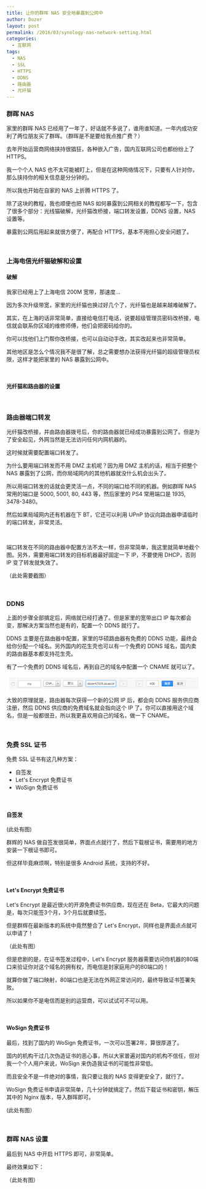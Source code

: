 ```yaml
---
title: 让你的群晖 NAS 安全地暴露到公网中
author: Dozer
layout: post
permalink: /2016/03/synology-nas-network-setting.html
categories:
  - 互联网
tags:
  - NAS
  - SSL
  - HTTPS
  - DDNS
  - 路由器
  - 光纤猫
---
```


### 群晖 NAS

家里的群晖 NAS 已经用了一年了，好话就不多说了，谁用谁知道。一年内成功安利了两位朋友买了群晖。（群晖是不是要给我点推广费？）

去年开始运营商网络挟持很猖狂，各种嵌入广告，国内互联网公司也都纷纷上了 HTTPS。

我一个个人 NAS 也不太可能被盯上，但是在这种网络情况下，只要有人针对你，那么挟持你的相关信息是分分钟的。

所以我也开始在自家的 NAS 上折腾 HTTPS 了。

除了这块的教程，我也顺便也把 NAS 如何暴露到公网相关的教程都写一下，包含了很多个部分：光线猫破解，光纤猫改桥接，端口转发设置，DDNS 设置，NAS 设置等。

暴露到公网后用起来就很方便了，再配合 HTTPS，基本不用担心安全问题了。

<!--more-->

&nbsp;

### 上海电信光纤猫破解和设置

#### 破解

我家已经用上了上海电信 200M 宽带，那速度…

因为多次升级带宽，家里的光纤猫也换过好几个了，光纤猫也是越来越难破解了。

其实，在上海的话非常简单，直接给电信打电话，说要超级管理员密码改桥接，电信就会联系你区域的维修师傅，他们会把密码给你的。

你可以找他们上门帮你改桥接，也可以自动动手改，其实改起来也非常简单。

其他地区是怎么个情况我不是很了解，总之需要想办法获得光纤猫的超级管理员权限，这样才能把家里的 NAS 暴露到公网中。

&nbsp;

#### 光纤猫和路由器的设置



&nbsp;

### 路由器端口转发

光纤猫改桥接，并由路由器拨号后，你的路由器就已经成功暴露到公网了。但是为了安全起见，外网当然是无法访问任何内网机器的。

这时候就需要配置端口转发了。

为什么要用端口转发而不用 DMZ 主机呢？因为用 DMZ 主机的话，相当于把整个 NAS 暴露到了公网，而你局域网内的其他机器就没什么机会出头了。

所以用端口转发的话就会更灵活一点，不同的端口给不同的机器。例如群晖 NAS 常用的端口是 5000, 5001, 80, 443 等，然后家里的 PS4 常用端口是 1935, 3478-3480。

然后如果局域网内还有机器在下 BT，它还可以利用 UPnP 协议向路由器申请临时的端口转发，非常灵活。

&nbsp;

端口转发在不同的路由器中配置方法不太一样，但非常简单，我这里就简单地截个图。另外，需要用端口转发的目标机器最好固定一下 IP，不要使用 DHCP，否则 IP 变了转发就失效了。

（此处需要截图）

&nbsp;

### DDNS

上面的步骤全部搞定后，网络就已经打通了。但是家里的宽带出口 IP 每次都会变，那解决方案当然也是有的，配置一个 DDNS 就行了。

DDNS 主要是在路由器中配置，家里的华硕路由器有免费的 DDNS 功能，最终会给你分配一个域名。另外国内的花生壳也可以有一个免费的 DDNS 域名，国内卖的路由器基本都支持花生壳。

有了一个免费的 DDNS 域名后，再到自己的域名中配置一个 CNAME 就可以了。

![DDNS](/uploads/2016/04/ddns.png)

大致的原理就是，路由器每次获得一个新的公网 IP 后，都会向 DDNS 服务供应商注册，然后 DDNS 供应商的免费域名就会指向这个 IP 了。你可以直接用这个域名，但是一般都很丑，所以我更喜欢用自己的域名，做一下 CNAME。

&nbsp;

### 免费 SSL 证书

免费 SSL 证书有这几种方案：

* 自签发
* Let's Encrypt 免费证书
* WoSign 免费证书

&nbsp;

#### 自签发
(此处有图)

群辉的 NAS 做自签发很简单，界面点点就行了，然后下载根证书，需要用的地方安装一下根证书即可。

但这样毕竟麻烦啊，特别是很多 Android 系统，支持的不好。

&nbsp;

#### Let's Encrypt 免费证书

Let's Encrypt 是最近很火的开源免费证书供应商，现在还在 Beta，它最大的问题是，每次只能签3个月，3个月后就要续签。

但是群辉在最新版本的系统中竟然整合了 Let's Encrypt，同样也是界面点点就可以申请了！

（此处有图）

但是悲剧的是，在证书签发过程中，Let's Encrypt 服务器需要访问你机器的80端口来验证你对这个域名的拥有权，而电信是封家庭用户的80端口的！

就算你做了端口映射，80端口也是无法在外网正常访问的，最终导致证书签署失败。

所以如果你不是电信而是别的运营商，可以试试可不可以用。

&nbsp;

#### WoSign 免费证书

最后，找到了国内的 WoSign 免费证书，一次可以签署2年，算很厚道了。

国内的机构干过几次伪造证书的恶心事，所以大家普遍对国内的机构不信任，但对我一个个人用户来说，WoSign 来伪造我证书的可能性非常低。

而且安全不是一件绝对的事情，我只要让我的 NAS 变得更安全了，就行了。

WoSign 免费证书申请非常简单，几十分钟就搞定了。然后下载证书和密钥，解压其中的 Nginx 版本，导入群晖即可。

(此处有图）

&nbsp;

### 群晖 NAS 设置

最后到 NAS 中开启 HTTPS 即可，非常简单。

最终效果如下：

（此处有图）
